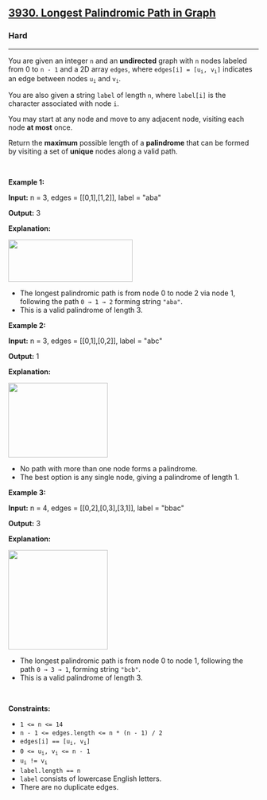 <h2><a href="https://leetcode.com/problems/longest-palindromic-path-in-graph">3930. Longest Palindromic Path in Graph</a></h2><h3>Hard</h3><hr><p>You are given an integer <code>n</code> and an <strong>undirected</strong> graph with <code>n</code> nodes labeled from 0 to <code>n - 1</code> and a 2D array <code>edges</code>, where <code>edges[i] = [u<sub>i</sub>, v<sub>i</sub>]</code> indicates an edge between nodes <code>u<sub>i</sub></code> and <code>v<sub>i</sub></code>.</p>

<p>You are also given a string <code>label</code> of length <code>n</code>, where <code>label[i]</code> is the character associated with node <code>i</code>.</p>

<p>You may start at any node and move to any adjacent node, visiting each node <strong>at most</strong> once.</p>

<p>Return the <strong>maximum</strong> possible length of a <strong><span data-keyword="palindrome-string">palindrome</span></strong> that can be formed by visiting a set of <strong>unique</strong> nodes along a valid path.</p>

<p>&nbsp;</p>
<p><strong class="example">Example 1:</strong></p>

<div class="example-block">
<p><strong>Input:</strong> <span class="example-io">n = 3, edges = [[0,1],[1,2]], label = &quot;aba&quot;</span></p>

<p><strong>Output:</strong> <span class="example-io">3</span></p>

<p><strong>Exp</strong><strong>lanation:</strong></p>

<p><img src="https://assets.leetcode.com/uploads/2025/06/13/screenshot-2025-06-13-at-230714.png" style="width: 250px; height: 85px;" /></p>

<ul>
	<li>The longest palindromic path is from node 0 to node 2 via node 1, following the path <code>0 &rarr; 1 &rarr; 2</code> forming string <code>&quot;aba&quot;</code>.</li>
	<li>This is a valid palindrome of length 3.</li>
</ul>
</div>

<p><strong class="example">Example 2:</strong></p>

<div class="example-block">
<p><strong>Input:</strong> <span class="example-io">n = 3, edges = [[0,1],[0,2]], label = &quot;abc&quot;</span></p>

<p><strong>Output:</strong> <span class="example-io">1</span></p>

<p><strong>Explanation:</strong></p>

<p><img src="https://assets.leetcode.com/uploads/2025/06/13/screenshot-2025-06-13-at-230017.png" style="width: 200px; height: 150px;" /></p>

<ul>
	<li>No path with more than one node forms a palindrome.</li>
	<li>The best option is any single node, giving a palindrome of length 1.</li>
</ul>
</div>

<p><strong class="example">Example 3:</strong></p>

<div class="example-block">
<p><strong>Input:</strong> <span class="example-io">n = 4, edges = [[0,2],[0,3],[3,1]], label = &quot;bbac&quot;</span></p>

<p><strong>Output:</strong> <span class="example-io">3</span></p>

<p><strong>Explanation:</strong></p>

<p><img src="https://assets.leetcode.com/uploads/2025/06/13/screenshot-2025-06-13-at-230508.png" style="width: 200px; height: 200px;" /></p>

<ul>
	<li>The longest palindromic path is from node 0 to node 1, following the path <code>0 &rarr; 3 &rarr; 1</code>, forming string <code>&quot;bcb&quot;</code>.</li>
	<li>This is a valid palindrome of length 3.</li>
</ul>
</div>

<p>&nbsp;</p>
<p><strong>Constraints:</strong></p>

<ul>
	<li><code>1 &lt;= n &lt;= 14</code></li>
	<li><code>n - 1 &lt;= edges.length &lt;= n * (n - 1) / 2</code></li>
	<li><code>edges[i] == [u<sub>i</sub>, v<sub>i</sub>]</code></li>
	<li><code>0 &lt;= u<sub>i</sub>, v<sub>i</sub> &lt;= n - 1</code></li>
	<li><code>u<sub>i</sub> != v<sub>i</sub></code></li>
	<li><code>label.length == n</code></li>
	<li><code>label</code> consists of lowercase English letters.</li>
	<li>There are no duplicate edges.</li>
</ul>
